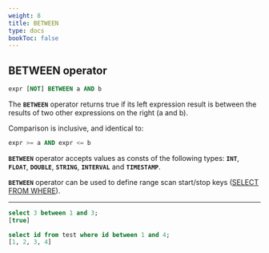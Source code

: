 ```yaml
---
weight: 8
title: BETWEEN
type: docs
bookToc: false
---
```


## BETWEEN operator

```SQL
expr [NOT] BETWEEN a AND b
```

The **`BETWEEN`** operator returns true if its left expression result is between the results
of two other expressions on the right (a and b).

Comparison is inclusive, and identical to:

``` SQL
expr >= a AND expr <= b
```

**`BETWEEN`** operator accepts values as consts of the following types: **`INT`**, **`FLOAT`**, **`DOUBLE`**, **`STRING`**, **`INTERVAL`** and **`TIMESTAMP`**.

**`BETWEEN`** operator can be used to define range scan start/stop keys ([SELECT FROM WHERE](/docs/sql/query/select)).

---

```SQL
select 3 between 1 and 3;
[true]

select id from test where id between 1 and 4;
[1, 2, 3, 4]
```

